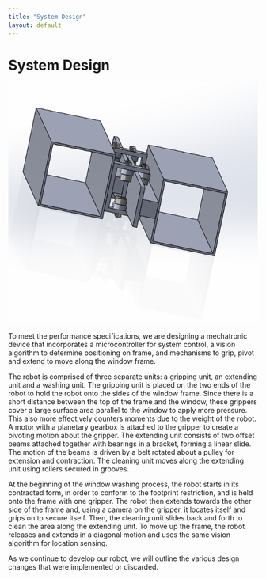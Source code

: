 ```yaml
---
title: "System Design"
layout: default
---
```


# System Design #

<img src="../images/cad.png" />

To meet the performance specifications, we are designing a mechatronic device that incorporates a microcontroller for system control, a vision algorithm to determine positioning on frame, and mechanisms to grip, pivot and extend to move along the window frame. 

The robot is comprised of three separate units: a gripping unit, an extending unit and a washing unit. The gripping unit is placed on the two ends of the robot to hold the robot onto the sides of the window frame. Since there is a short distance between the top of the frame and the window, these grippers cover a large surface area parallel to the window to apply more pressure. This also more effectively counters moments due to the weight of the robot. A motor with a planetary gearbox is attached to the gripper to create a pivoting motion about the gripper. The extending unit consists of two offset beams attached together with bearings in a bracket, forming a linear slide. The motion of the beams is driven by a belt rotated about a pulley for extension and contraction. The cleaning unit moves along the extending unit using rollers secured in grooves. 

At the beginning of the window washing process, the robot starts in its contracted form, in order to conform to the footprint restriction, and is held onto the frame with one gripper. The robot then extends towards the other side of the frame and, using a camera on the gripper, it locates itself and grips on to secure itself. Then, the cleaning unit slides back and forth to clean the area along the extending unit. To move up the frame, the robot releases and extends in a diagonal motion and uses the same vision algorithm for location sensing. 

As we continue to develop our robot, we will outline the various design changes that were implemented or discarded. 
